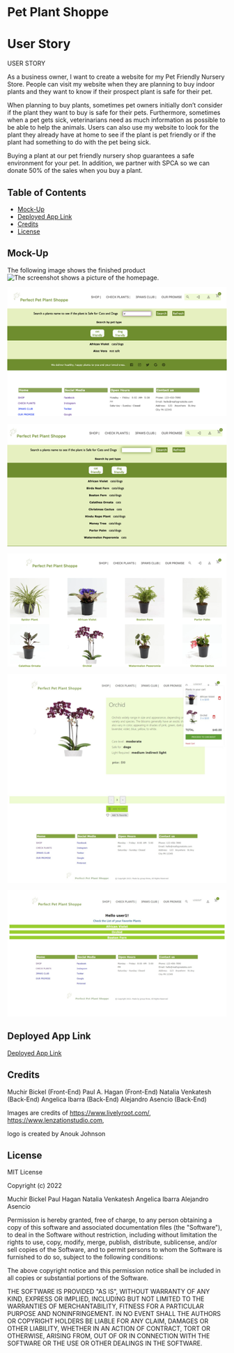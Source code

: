 

# Pet Plant Shoppe

# User Story
USER STORY

As a business owner, I want to create a website for my Pet Friendly Nursery Store. People can visit my website when they are planning to buy indoor plants and they want to know if their prospect plant is safe for their pet.

When planning to buy plants, sometimes pet owners initially don’t consider if the plant they want to buy is safe for their pets. Furthermore, sometimes when a pet gets sick, veterinarians need as much information as possible to be able to help the animals. Users can also use my website to look for the plant they already have at home to see if the plant is pet friendly or if the plant had something to do with the pet being sick.

Buying a plant at our  pet friendly nursery shop guarantees a safe environment for your 
pet. In addition, we partner with SPCA so we can donate 50% of the sales when you buy a plant.

## Table of Contents 


- [Mock-Up](#mock-up)
- [Deployed App Link](#deployed-app-link)
- [Credits](#credits)
- [License](#license)





## Mock-Up


The following image shows the finished product
![The screenshot shows a  picture of the homepage.](/client/public/img/homepage.jpg)

![The screenshot shows a  picture of the search by name plant function.](/client/public/img/seach_name.jpg)

![The screenshot shows a  picture of the search by animal function.](/client/public/img/search_type.jpg)

![The screenshot shows a  picture of the gallery page.](/client/public/img/gallery.jpg)

![The screenshot shows a  page of single plant with a shopping cart.](/client/public/img/plantCart.jpeg)

![The screenshot shows a  picture of list of favorite for the User.](/client/public/img/userfav.jpeg)

## Deployed App Link

[Deployed App Link](https://afternoon-coast-06929.herokuapp.com/)


## Credits

Muchir Bickel (Front-End)
Paul A. Hagan (Front-End)
Natalia Venkatesh (Back-End)
Angelica Ibarra (Back-End)
Alejandro Asencio (Back-End)


Images are credits of https://www.livelyroot.com/, https://www.lenzationstudio.com, 

logo is created by Anouk Johnson
## License


MIT License

Copyright (c) 2022  

Muchir Bickel 
Paul Hagan 
Natalia Venkatesh 
Angelica Ibarra 
Alejandro Asencio


Permission is hereby granted, free of charge, to any person obtaining a copy
of this software and associated documentation files (the "Software"), to deal
in the Software without restriction, including without limitation the rights
to use, copy, modify, merge, publish, distribute, sublicense, and/or sell
copies of the Software, and to permit persons to whom the Software is
furnished to do so, subject to the following conditions:

The above copyright notice and this permission notice shall be included in all
copies or substantial portions of the Software.

THE SOFTWARE IS PROVIDED "AS IS", WITHOUT WARRANTY OF ANY KIND, EXPRESS OR
IMPLIED, INCLUDING BUT NOT LIMITED TO THE WARRANTIES OF MERCHANTABILITY,
FITNESS FOR A PARTICULAR PURPOSE AND NONINFRINGEMENT. IN NO EVENT SHALL THE
AUTHORS OR COPYRIGHT HOLDERS BE LIABLE FOR ANY CLAIM, DAMAGES OR OTHER
LIABILITY, WHETHER IN AN ACTION OF CONTRACT, TORT OR OTHERWISE, ARISING FROM,
OUT OF OR IN CONNECTION WITH THE SOFTWARE OR THE USE OR OTHER DEALINGS IN THE
SOFTWARE.






